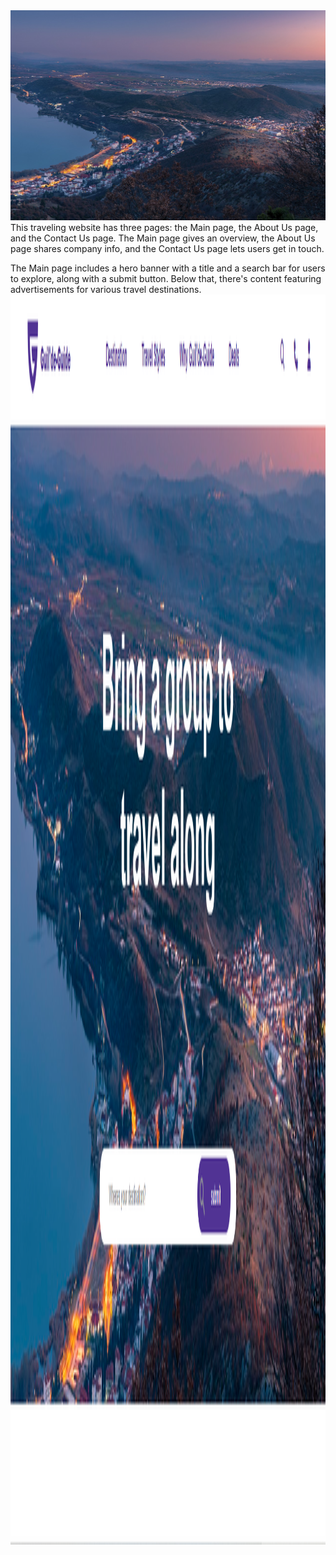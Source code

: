 <img src="./src/img/main-page-her-banner.jpg">
This traveling website has three pages: the Main page, the About Us page, and the Contact Us page. The Main page gives an overview, the About Us page shares company info, and the Contact Us page lets users get in touch.

The Main page includes a hero banner with a title and a search bar for users to explore, along with a submit button. Below that, there's content featuring advertisements for various travel destinations.
<img src="./src/img/main-readme-hb.png" style="height: 50vh; width: 100%; background-size: cover;">
